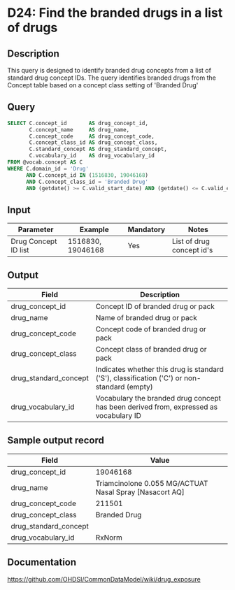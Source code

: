<!---
Group:drug
Name:D24 Find the branded drugs in a list of drugs
Author:Patrick Ryan
CDM Version: 5.0
-->

# D24: Find the branded drugs in a list of drugs

## Description
This query is designed to identify branded drug concepts from a list of standard drug concept IDs. The query identifies branded drugs from the Concept table based on a concept class setting of 'Branded Drug'

## Query
```sql
SELECT C.concept_id       AS drug_concept_id,
       C.concept_name     AS drug_name,
       C.concept_code     AS drug_concept_code,
       C.concept_class_id AS drug_concept_class,
       C.standard_concept AS drug_standard_concept,
       C.vocabulary_id    AS drug_vocabulary_id
FROM @vocab.concept AS C
WHERE C.domain_id = 'Drug'
      AND C.concept_id IN (1516830, 19046168)
      AND C.concept_class_id = 'Branded Drug'
      AND (getdate() >= C.valid_start_date) AND (getdate() <= C.valid_end_date)
```

## Input

|  Parameter |  Example |  Mandatory |  Notes |
| --- | --- | --- | --- |
|  Drug Concept ID list |  1516830, 19046168 |  Yes | List of drug concept id's |

## Output

|  Field |  Description |
| --- | --- |
|  drug_concept_id |  Concept ID of branded drug or pack |
|  drug_name |  Name of branded drug or pack |
|  drug_concept_code |  Concept code of branded drug or pack |
|  drug_concept_class |  Concept class of branded drug or pack |
|  drug_standard_concept |  Indicates whether this drug is standard ('S'), classification ('C') or non-standard (empty) |
|  drug_vocabulary_id |  Vocabulary the branded drug concept has been derived from, expressed as vocabulary ID |

## Sample output record

| Field |  Value |
| --- | --- |
|  drug_concept_id |  19046168 |
|  drug_name |  Triamcinolone 0.055 MG/ACTUAT Nasal Spray [Nasacort AQ] |
|  drug_concept_code |  211501 |
|  drug_concept_class |  Branded Drug |
|  drug_standard_concept |   |
|  drug_vocabulary_id |  RxNorm |



## Documentation
https://github.com/OHDSI/CommonDataModel/wiki/drug_exposure
